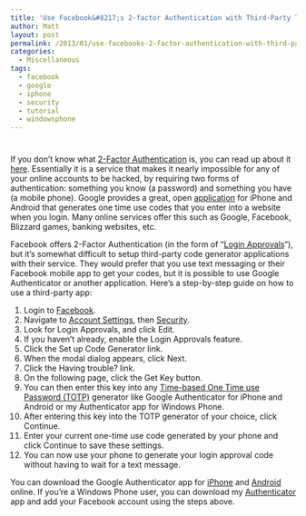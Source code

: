 ```yaml
---
title: 'Use Facebook&#8217;s 2-factor Authentication with Third-Party TOTP Generators'
author: Matt
layout: post
permalink: /2013/01/use-facebooks-2-factor-authentication-with-third-party-totp-generators/
categories:
  - Miscellaneous
tags:
  - facebook
  - google
  - iphone
  - security
  - tutorial
  - windowsphone
---
```

# 

If you don’t know what [2-Factor Authentication][1] is, you can read up about it [here][2]. Essentially it is a service that makes it nearly impossible for any of your online accounts to be hacked, by requiring two forms of authentication: something you know (a password) and something you have (a mobile phone). Google provides a great, open [application][3] for iPhone and Android that generates one time use codes that you enter into a website when you login. Many online services offer this such as Google, Facebook, Blizzard games, banking websites, etc.

 [1]: http://en.wikipedia.org/wiki/Two-factor_authentication
 [2]: http://support.google.com/accounts/bin/answer.py?hl=en&answer=180744
 [3]: https://play.google.com/store/apps/details?id=com.google.android.apps.authenticator2&hl=en

Facebook offers 2-Factor Authentication (in the form of “[Login Approvals][4]“), but it’s somewhat difficult to setup third-party code generator applications with their service. They would prefer that you use text messaging or their Facebook mobile app to get your codes, but it is possible to use Google Authenticator or another application. Here’s a step-by-step guide on how to use a third-party app:

 [4]: https://www.facebook.com/note.php?note_id=10150172618258920

1.  Login to [Facebook][5].
2.  Navigate to [Account Settings][6], then [Security][7].
3.  Look for Login Approvals, and click Edit.
4.  If you haven’t already, enable the Login Approvals feature.
5.  Click the Set up Code Generator link.
6.  When the modal dialog appears, click Next.
7.  Click the Having trouble? link.
8.  On the following page, click the Get Key button.
9.  You can then enter this key into any [Time-based One Time use Password (TOTP)][8] generator like Google Authenticator for iPhone and Android or my Authenticator app for Windows Phone.
10. After entering this key into the TOTP generator of your choice, click Continue.
11. Enter your current one-time use code generated by your phone and click Continue to save these settings.
12. You can now use your phone to generate your login approval code without having to wait for a text message.

 [5]: https://www.facebook.com/
 [6]: https://www.facebook.com/settings?ref=mb
 [7]: https://www.facebook.com/settings?tab=security
 [8]: http://en.wikipedia.org/wiki/Time-based_One-time_Password_Algorithm

You can download the Google Authenticator app for [iPhone][9] and [Android][3] online. If you’re a Windows Phone user, you can download my [Authenticator][10] app and add your Facebook account using the steps above.

 [9]: https://itunes.apple.com/us/app/google-authenticator/id388497605?mt=8
 [10]: http://www.windowsphone.com/en-us/store/app/authenticator/82c12390-0176-43de-916e-5613d17f61a0